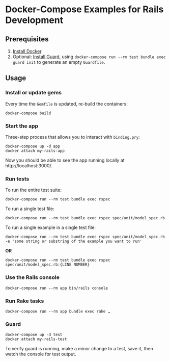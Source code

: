 # Docker-Compose Examples for Rails Development

## Prerequisites

1. [Install Docker](https://www.docker.com/).
1. Optional: [Install Guard](https://github.com/guard/guard#installation), using `docker-compose run --rm test bundle exec guard init` to generate an empty `Guardfile`.

## Usage

### Install or update gems

Every time the `Gemfile` is updated, re-build the containers:

```
docker-compose build
```

### Start the app

Three-step process that allows you to interact with `binding.pry`:

```
docker-compose up -d app
docker attach my-rails-app
```

Now you should be able to see the app running locally at http://localhost:3000/.

### Run tests

To run the entire test suite:

```
docker-compose run --rm test bundle exec rspec
```

To run a single test file:

```
docker-compose run --rm test bundle exec rspec spec/unit/model_spec.rb
```

To run a single example in a single test file:

```
docker-compose run --rm test bundle exec rspec spec/unit/model_spec.rb -e 'some string or substring of the example you want to run'
```

**OR**

```
docker-compose run --rm test bundle exec rspec spec/unit/model_spec.rb:{LINE NUMBER}
```

### Use the Rails console

```
docker-compose run --rm app bin/rails console
```

### Run Rake tasks

```
docker-compose run --rm app bundle exec rake …
```

### Guard

```
docker-compose up -d test
docker attach my-rails-test
```

To verify guard is running, make a minor change to a test, save it, then watch the console for test output.
